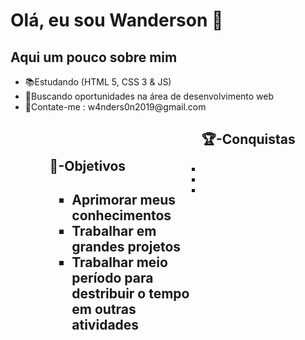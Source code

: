 # Olá, eu sou Wanderson 👋
<h2>Aqui um pouco sobre mim</h2>
<ul>
  <li>📚Estudando (HTML 5, CSS 3 & JS)</li>
  <li>👔Buscando oportunidades na área de desenvolvimento web</li>
  <li>🔔Contate-me : w4nders0n2019@gmail.com</li>
<ul>
<section style="width:50%; padding:15px; float:left;">
  <h1>🎯-Objetivos<h1>
  <ul>
  <li>Aprimorar meus conhecimentos</li>
  <li>Trabalhar em grandes projetos</li>
  <li>Trabalhar meio período para destribuir o tempo em outras atividades</li>
  </ul>
</section>
<section>
  <h1>🏆-Conquistas</h1> 
  <ul>
  <li></li>
  <li></li>
  <li></li>
  </ul>
</section>
